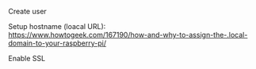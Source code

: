 Create user

Setup hostname (loacal URL):  
https://www.howtogeek.com/167190/how-and-why-to-assign-the-.local-domain-to-your-raspberry-pi/

Enable SSL


